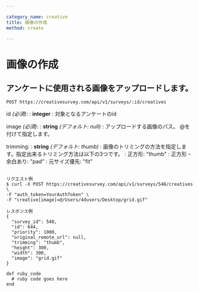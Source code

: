 ```yaml
---

category_name: creative
title: 画像の作成
method: create

---
```


# 画像の作成

## アンケートに使用される画像をアップロードします。

`POST https://creativesurvey.com/api/v1/surveys/:id/creatives`

id _(必須)_:
: __integer__
: 対象となるアンケートのid

image _(必須)_:
: __string__ _(デフォルト: null)_
: アップロードする画像のパス。 @を付けて指定します。

trimming:
: __string__ _(デフォルト: thumb)_
: 画像のトリミングの方法を指定します。指定出来るトリミング方法は以下の3つです。
: 正方形: "thumb"
: 正方形・余白あり: "pad"
: 元サイズ優先: "fit"

~~~

リクエスト例
$ curl -X POST https://creativesurvey.com/api/v1/surveys/548/creatives \
-F "auth_token=YourAuthToken" \
-F "creative[image]=@/Users/4dusers/Desktop/grid.gif"

レスポンス例
{
  "survey_id": 548,
  "id": 644,
  "priority": 1000,
  "original_remote_url": null,
  "trimming": "thumb",
  "height": 300,
  "width": 300,
  "image": "grid.gif"
}

~~~

 
~~~
def ruby_code
  # ruby code goes here
end
~~~

　
　
